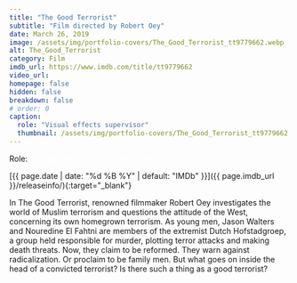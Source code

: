 ```yaml
---
title: "The Good Terrorist"
subtitle: "Film directed by Robert Oey"
date: March 26, 2019
image: /assets/img/portfolio-covers/The_Good_Terrorist_tt9779662.webp
alt: The_Good_Terrorist
category: Film
imdb_url: https://www.imdb.com/title/tt9779662
video_url: 
homepage: false
hidden: false
breakdown: false
# order: 0
caption:
  role: "Visual effects supervisor"
  thumbnail: /assets/img/portfolio-covers/The_Good_Terrorist_tt9779662.webp
---
```

Role: <span style="color:white">{{ page.caption.role | default: "N/A" }}</span>

[{{ page.date | date: "%d %B %Y" | default: "IMDb" }}]({{ page.imdb_url }}/releaseinfo/){:target="_blank"}

In The Good Terrorist, renowned filmmaker Robert Oey investigates the world of Muslim terrorism and questions the attitude of the West, concerning its own homegrown terrorism. As young men, Jason Walters and Nouredine El Fahtni are members of the extremist Dutch Hofstadgroep, a group held responsible for murder, plotting terror attacks and making death threats. Now, they claim to be reformed. They warn against radicalization. Or proclaim to be family men. But what goes on inside the head of a convicted terrorist? Is there such a thing as a good terrorist?
